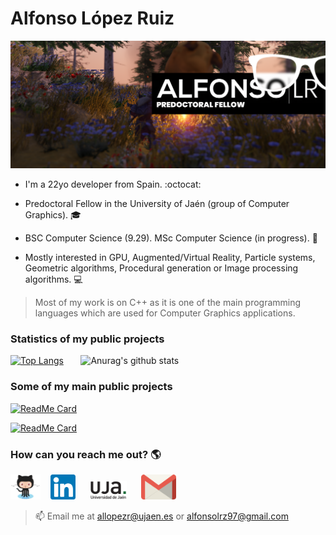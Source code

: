 # Alfonso López Ruiz

[![Alfonso López Ruiz](Assets/Introduction/Introduction.png)](https://alfonsolrz.github.io)

- I'm a 22yo developer from Spain. :octocat:

- Predoctoral Fellow in the University of Jaén (group of Computer Graphics). :mortar_board:

- BSC Computer Science (9.29). MSc Computer Science (in progress). :page_with_curl:

- Mostly interested in GPU, Augmented/Virtual Reality, Particle systems, Geometric algorithms, Procedural generation or Image processing algorithms. :computer:

> Most of my work is on C++ as it is one of the main programming languages which are used for Computer Graphics applications.

### Statistics of my public projects
[![Top Langs](https://github-readme-stats.vercel.app/api/top-langs/?username=AlfonsoLRz&bg_color=70,27364d,F23860&title_color=fff&text_color=fff)](https://github.com/anuraghazra/github-readme-stats)
&nbsp;&nbsp;&nbsp;&nbsp;&nbsp;
![Anurag's github stats](https://github-readme-stats.vercel.app/api?username=AlfonsoLRz&bg_color=70,F23860,27364d&title_color=fff&text_color=fff)

### Some of my main public projects
[![ReadMe Card](https://github-readme-stats.vercel.app/api/pin/?username=AlfonsoLRz&repo=Quiz&theme=dracula)](https://github.com/anuraghazra/github-readme-stats)

[![ReadMe Card](https://github-readme-stats.vercel.app/api/pin/?username=SensorLaboratory&repo=SensorLaboratory.github.io&theme=dracula)](https://github.com/anuraghazra/github-readme-stats)

### How can you reach me out? :earth_americas:
[<img src='Assets/Media/Github.png' alt='Github' height='40' color='white'>](https://github.com/AlfonsoLRz)
&nbsp;&nbsp;
[<img src='Assets/Media/Linkedin.svg' alt='Linkedin' height='40'>](https://www.linkedin.com/in/alfonso-l%C3%B3pez-ruiz-7607331b7/)
&nbsp;&nbsp;&nbsp;&nbsp;
[<img src='Assets/Media/Uja.png' alt='University of Jaén' height='30'>](https://www.linkedin.com/in/alfonso-l%C3%B3pez-ruiz-7607331b7/)
&nbsp;&nbsp;&nbsp;&nbsp;
[<img src='Assets/Media/Gmail.svg' alt='Gmail' height='40'>](mailto:allopezr@ujaen.es)
> :mailbox: Email me at allopezr@ujaen.es or alfonsolrz97@gmail.com
